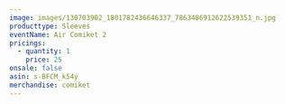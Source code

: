 ```yaml
---
image: images/130703902_1801782436646337_7863406912622539351_n.jpg
producttype: Sleeves
eventName: Air Comiket 2
pricings:
  - quantity: 1
    price: 25
onsale: false
asin: s-BFCM_k54y
merchandise: comiket
---
```

